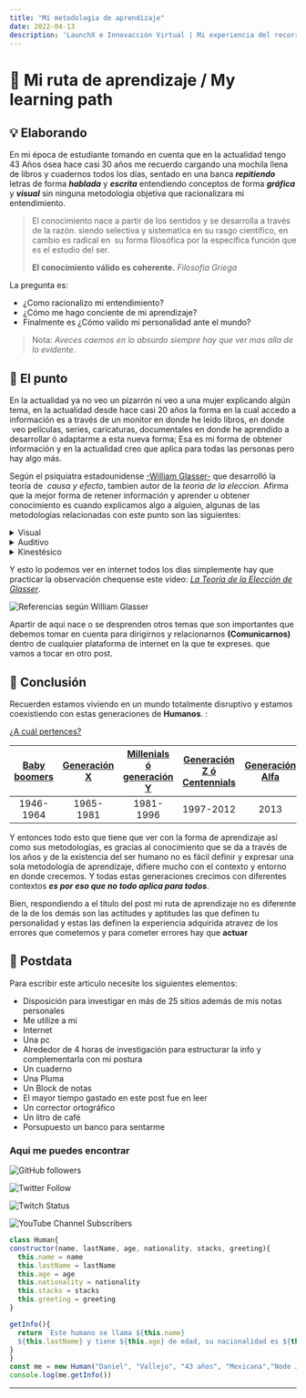 ```yaml
---
title: "Mi metodologia de aprendizaje"
date: 2022-04-13
description: 'LaunchX e Innovacción Virtual | Mi experiencia del recorrido'
---
```

# :pencil: Mi ruta de aprendizaje / My learning path


##  :bulb: Elaborando 

En mi época de estudiante tomando en cuenta que en la actualidad tengo 43 Años ósea hace casi 30 años
me recuerdo cargando una mochila llena de libros y cuadernos todos los días, sentado en una banca **_repitiendo_** letras de forma **_hablada_** y **_escrita_**  entendiendo conceptos
de forma **_gráfica_** y **_visual_** sin ninguna metodologia objetiva que racionalizara mi entendimiento.

> El conocimiento nace a partir de los sentidos y 
> se desarrolla a través de la razón. 
> siendo 
> selectiva y sistematica en su rasgo científico, 
> en cambio es radical en  su forma filosófica 
> por la específica función que es el estudio 
> del ser.
>  
> **El conocimiento válido es coherente.** *Filosofia Griega*


La pregunta es:

 - ¿Como racionalizo mi entendimiento?
 - ¿Cómo me hago conciente de mi aprendizaje?
 - Finalmente es ¿Cómo valido mi personalidad ante el mundo?

> Nota: *Aveces caemos en lo absurdo siempre hay que ver mas alla de lo evidente*.


##  :notebook:  El punto


En la actualidad ya no veo un pizarrón ni veo a una mujer explicando algún tema, en la actualidad desde hace casi 20 años la forma en la cual accedo a información es a través de un monitor en donde he leído libros, en donde  veo películas, series, caricaturas, documentales en donde he aprendido a desarrollar ó adaptarme a esta nueva forma; Esa es mi forma de obtener información y en la actualidad creo que aplica para todas las personas pero hay algo más.

Según el psiquiatra estadounidense [-William Glasser-](https://es.wikipedia.org/wiki/William_Glasser) que desarrolló la teoría de  *causa y efecto*, tambien autor de la *teoria de la eleccion*. Afirma que la mejor forma de retener información y aprender u obtener conocimiento es cuando explicamos algo a alguien, algunas de las metodologías relacionadas con este punto son las siguientes:

<details>
<summary>Visual</summary>
<p>El Aprendizaje Visual se define como un método de enseñanza-aprendizaje que utiliza un conjunto de diagramas o gráficos tanto para representar información como para trabajar con ideas y conceptos, que al utilizarlos ayudan a pensar más efectivamente.</p>
</details>

<details>
<summary>Auditivo</summary>
<p>Este metodo permite aprender cuando recibe las explicaciones oralmente y cuando pueden hablar y explicar
esa información a otra persona.</p>
</details>

<details>
<summary>Kinestésico</summary>
<p>Esta metodologia nos remite a la necesidad de las experiencias corporales sensaciones y movimientos</p>
</details>

Y esto lo podemos ver en internet todos los dias simplemente hay que practicar la observación chequense este
video: *[La Teoría de la Elección de Glasser](https://www.youtube.com/watch?v=ATY-uohVunE&ab_channel=ISEP)*.


![Referencias según William Glasser](https://www.funax.org/fs/images/blog/Emprendimiento/Copia_de_la_distancia_3.png) 





Apartir de aqui nace o se desprenden otros temas que son importantes que debemos tomar en cuenta para dirigirnos y relacionarnos **(Comunicarnos)** dentro de cualquier plataforma de internet en la que te expreses. que vamos a tocar en otro post.

## :pencil: Conclusión


Recuerden estamos viviendo en un mundo totalmente disruptivo y estamos coexistiendo
con estas generaciones de **Humanos**. : 

[¿A cuál pertences?]()

| [Baby boomers](https://es.wikipedia.org/wiki/Baby_boomer) | [Generación X](https://es.wikipedia.org/wiki/Generaci%C3%B3n_X#:~:text=La%20generaci%C3%B3n%20X%20es%20la,de%20fertilidad%20de%20la%20poblaci%C3%B3n.) | [Millenials ó generación Y](https://es.wikipedia.org/wiki/Generaci%C3%B3n_Y) |[Generación Z ó Centennials](https://es.wikipedia.org/wiki/Generaci%C3%B3n_Z) | [Generación Alfa](https://es.wikipedia.org/wiki/Generaci%C3%B3n_Alfa)|
|:------:|:-----:|:------:|:------:|:---:|
|1946-1964|1965-1981|1981-1996|1997-2012|2013|

Y entonces todo esto que tiene que ver con la forma de aprendizaje así como sus metodologías, es gracias al conocimiento que se da a través
de los años y de la existencia del ser humano no es fácil definir 
y expresar una sola metodología de aprendizaje, difiere mucho con el 
contexto y entorno en donde crecemos.
Y todas estas generaciones crecimos con diferentes contextos **_es por eso que no todo aplica para todos_**.

Bien, respondiendo a el titulo del post mi ruta de aprendizaje no es diferente de la de los demás son las actitudes y aptitudes las que definen tu personalidad
y estas las definen la experiencia adquirida atravez de los errores que cometemos y para cometer errores hay que **actuar** 

## :guitar: Postdata

Para escribir este articulo necesite los siguientes elementos:

- Disposición para investigar en más de 25 sitios además de mis notas personales
- Me utilize a mi
- Internet
- Una pc
- Alrededor de 4 horas de investigación para estructurar la  info y complementarla con mi postura
- Un cuaderno
- Una Pluma
- Un Block de notas 
- El mayor tiempo gastado en este post fue en leer
- Un corrector ortográfico
- Un litro de café
- Porsupuesto un banco para sentarme 


### Aqui me puedes encontrar

  ![GitHub followers](https://img.shields.io/github/followers/DanyVeneno?style=social)

  ![Twitter Follow](https://img.shields.io/twitter/follow/venenodigital?style=social)

  ![Twitch Status](https://img.shields.io/twitch/status/yehiibhii?style=social)

  ![YouTube Channel Subscribers](https://img.shields.io/youtube/channel/subscribers/UC8UhdMAKJX56O2PY8kzBIlw?style=social)


  ```js
class Human{
  constructor(name, lastName, age, nationality, stacks, greeting){
    this.name = name
    this.lastName = lastName
    this.age = age
    this.nationality = nationality
    this.stacks = stacks
    this.greeting = greeting
  }

  getInfo(){
    return `Este humano se llama ${this.name}
    ${this.lastName} y tiene ${this.age} de edad, su nacionalidad es ${this.nationality} y esta aprendiendo a programar en ${this.stacks}y te manda saludos ${this.greeting}`
  }
}
const me = new Human("Daniel", "Vallejo", "43 años", "Mexicana","Node Js y Javascript", "desde México")
console.log(me.getInfo())

```
<hr>










